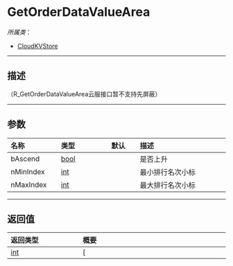 # GetOrderDataValueArea

*所属类*：
* [CloudKVStore](/Api/Classes/Cloud/CloudKVStore.md)
------------------------------------------------------------------------------------------
## 描述

（R_GetOrderDataValueArea云服接口暂不支持先屏蔽）

------------------------------------------------------------------------------------------
## 参数

|<div style="width:100px">名称</div>|<div style="width:100px">类型</div>|<div style="width:50px">默认</div>|<div style="width:350px">描述</div>|
|:---|:---|:---|:---|
|bAscend|[bool](/Api/DataType/Bool.md)||是否上升|
|nMinIndex|[int](/Api/DataType/Number.md)||最小排行名次小标|
|nMaxIndex|[int](/Api/DataType/Number.md)||最大排行名次小标|

------------------------------------------------------------------------------------------
## 返回值

|<div style="width:150px">返回类型</div>|<div style="width:520px">概要</div>|
|:---|:---|
|[int](/Api/DataType/Number.md)|[|
